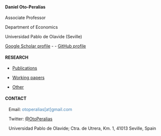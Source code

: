 <br/><br/>

#### Daniel Oto-Peralías

Associate Professor

Department of Economics

Universidad Pablo de Olavide (Seville)

[Google Scholar profile](https://scholar.google.co.uk/citations?user=AUO5R7QAAAAJ&hl=en) - -  [GitHub profile](https://github.com/otoperalias)



#### RESEARCH

* [Publications](https://otoperalias.github.io/Publications)

* [Working papers](https://otoperalias.github.io/WPs)

* [Other](https://otoperalias.github.io/Other)



#### CONTACT

&nbsp;&nbsp; Email: <span style="color:steelblue"> otoperalias[at]gmail.com </span>

&nbsp;&nbsp; Twitter: [@OtoPeralias](https://twitter.com/OtoPeralias)

&nbsp;&nbsp; Universidad Pablo de Olavide; Ctra. de Utrera, Km. 1, 41013 Seville, Spain


